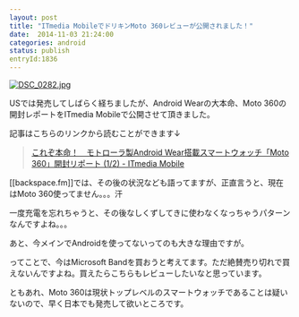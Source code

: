```yaml
---
layout: post
title: "ITmedia MobileでドリキンMoto 360レビューが公開されました！"
date:  2014-11-03 21:24:00
categories: android
status: publish
entryId:1836
---
```

<a class='flickr2tag-img' href='http://www.flickr.com/photo.gne?id=15346724085' title='DSC_0282.jpg'><img src='https://farm4.staticflickr.com/3906/15346724085_2771773810_c.jpg' alt='DSC_0282.jpg'></a>

USでは発売してしばらく経ちましたが、Android Wearの大本命、Moto 360の開封レポートをITmedia Mobileで公開させて頂きました。

記事はこちらのリンクから読むことができます↓

> [これぞ本命！　モトローラ製Android Wear搭載スマートウォッチ「Moto 360」開封リポート (1/2) - ITmedia Mobile](http://www.itmedia.co.jp/mobile/articles/1411/04/news043.html)

[[backspace.fm]]では、その後の状況なども語ってますが、正直言うと、現在はMoto 360使ってません。。。汗

一度充電を忘れちゃうと、その後なしくずしてきに使わなくなっちゃうパターンなんですよね。。。

あと、今メインでAndroidを使ってないってのも大きな理由ですが。

ってことで、今はMicrosoft Bandを買おうと考えてます。ただ絶賛売り切れで買えないんですよね。買えたらこちらもレビューしたいなと思っています。

ともあれ、Moto 360は現状トップレベルのスマートウォッチであることは疑いないので、早く日本でも発売して欲いところです。
